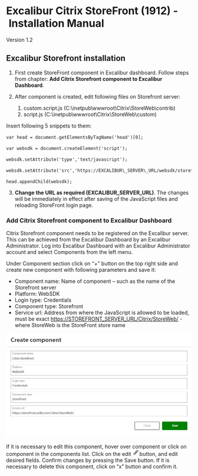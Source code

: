 # Excalibur Citrix StoreFront (1912) -  Installation Manual

Version 1.2

## Excalibur Storefront installation 

1.  First create StoreFront component in Excalibur dashboard. Follow steps from chapter: **Add Citrix Storefront component to Excalibur Dashboard**.

2.  After component is created, edit following files on Storefront server:
    1.  custom.script.js (C:\\inetpub\\wwwroot\\Citrix\\StoreWeb\\contrib)
    2.  script.js (C:\\inetpub\\wwwroot\\Citrix\\StoreWeb\\custom) 

Insert following 5 snippets to them:

```
var head = document.getElementsByTagName('head')[0];
```

```
var websdk = document.createElement('script');
```

```
websdk.setAttribute('type','text/javascript');
```

```
websdk.setAttribute('src','https://EXCALIBUR\_SERVER\_URL/websdk/storefront.js');
```

``` 
head.appendChild(websdk);
```

3.  **Change the URL as required (EXCALIBUR\_SERVER\_URL)**. The changes will be immediately in effect after saving of the JavaScript files and reloading StoreFront login page.

### Add Citrix Storefront component to Excalibur Dashboard 

Citrix Storefront component needs to be registered on the Excalibur server. This can be achieved from the Excalibur Dashboard by an Excalibur Administrator. Log into Excalibur Dashboard with an Excalibur Administrator account and select Components from the left menu.

Under Component section click on “+” button on the top right side and create new component with following parameters and save it:

-   Component name: Name of component – such as the name of the Storefront server
-   Platform: WebSDK
-   Login type: Credentials  
-   Component type: Storefront
-   Service url: Address from where the JavaScript is allowed to be loaded, must be exact [https://](https://www.google.com/url?q=https://server_url/Citrix/StoreWeb/&sa=D&ust=1596537828073000&usg=AOvVaw2La2xoOdJ6X0adpgd-UgmZ)[STOREFRONT\_SERVER\_URL](https://www.google.com/url?q=https://server_url/Citrix/StoreWeb/&sa=D&ust=1596537828073000&usg=AOvVaw2La2xoOdJ6X0adpgd-UgmZ)[/Citrix/StoreWeb/](https://www.google.com/url?q=https://server_url/Citrix/StoreWeb/&sa=D&ust=1596537828073000&usg=AOvVaw2La2xoOdJ6X0adpgd-UgmZ) - where StoreWeb is the StoreFront store name

![](images/image4.png)

If it is necessary to edit this component, hover over component or click on component in the components list. Click on the edit ![](images/image2.png)button, and edit desired fields. Confirm changes by pressing the Save button. If it is necessary to delete this component, click on “x” button and confirm it.
